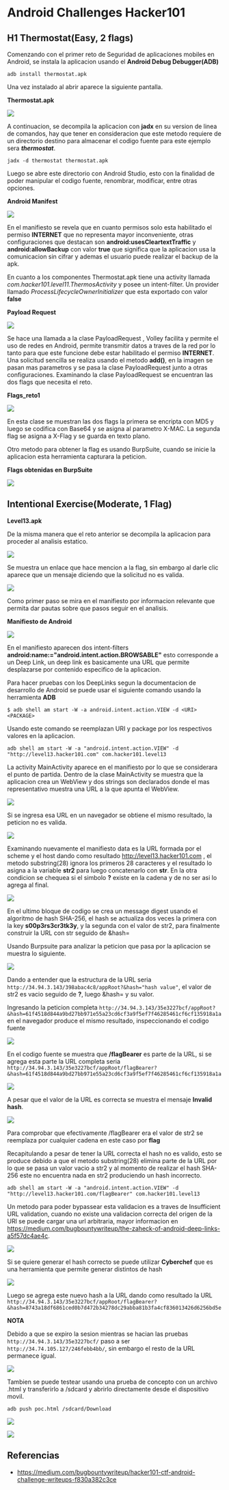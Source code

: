 # Android Challenges Hacker101

## H1 Thermostat(Easy, 2 flags)

Comenzando con el primer reto de Seguridad de aplicaciones mobiles en Android, se instala la aplicacion usando el **Android Debug Debugger(ADB)**

`adb install thermostat.apk`

Una vez instalado al abrir aparece la siguiente pantalla.

**Thermostat.apk**

![](/images/android/thermostat.png)

A continuacion, se decompila la aplicacion con **jadx** en su version de linea de comandos, hay que tener en consideracion que este metodo requiere de un directorio destino para almacenar el codigo fuente para este ejemplo sera ***thermostat***.

`jadx -d thermostat thermostat.apk `

Luego se abre este directorio con Android Studio, esto con la finalidad de poder manipular el codigo fuente, renombrar, modificar, entre otras opciones.

**Android Manifest**

![](/images/android/manifest.png)

En el manifiesto se revela que en cuanto permisos solo esta habilitado el permiso **INTERNET** que no representa mayor inconveniente, otras configuraciones que destacan son **android:usesCleartextTraffic** y **android:allowBackup** con valor **true** que significa que la aplicacion usa la comunicacion sin cifrar y ademas el usuario puede realizar el backup de la apk.

En cuanto a los componentes Thermostat.apk tiene una activity llamada *com.hacker101.level11.ThermosActivity* y posee un intent-filter. Un provider llamado *ProcessLifecycleOwnerInitializer* que esta exportado con valor **false**

**Payload Request**

![](/images/android/payloadrequest.png)

Se hace una llamada a la clase PayloadRequest , Volley facilita y permite el uso de redes en Android, permite transmitir datos a traves de la red por lo tanto para que este funcione debe estar habilitado el permiso **INTERNET**. Una solicitud sencilla se realiza usando el metodo **add()**, en la imagen se pasan mas parametros y se pasa la clase PayloadRequest junto a otras configuraciones. Examinando la clase PayloadRequest se encuentran las dos flags que necesita el reto.

**Flags_reto1**

![](/images/android/flags_reto1.png)

En esta clase se muestran las dos flags la primera se encripta con MD5 y luego se codifica con Base64 y se asigna al parametro X-MAC. La segunda flag se asigna a X-Flag y se guarda en texto plano.

Otro metodo para obtener la flag es usando BurpSuite, cuando se inicie la aplicacion esta herramienta capturara la peticion.

**Flags obtenidas en BurpSuite**

![](/images/android/burpsuitereto1.png)

## Intentional Exercise(Moderate, 1 Flag)

**Level13.apk**

De la misma manera que el reto anterior se decompila la aplicacion para proceder al analisis estatico.

![](/images/android/level13.png)

Se muestra un enlace que hace mencion a la flag, sin embargo al darle clic aparece que un mensaje diciendo que la solicitud no es valida.

![](/images/android/level132.png)

Como primer paso se mira en el manifiesto por informacion relevante que permita dar pautas sobre que pasos seguir en el analisis.

**Manifiesto de Android**

![](/images/android/manifest2.png)

En el manifiesto aparecen dos intent-filters **android:name:="android.intent.action.BROWSABLE"** esto corresponde a un Deep Link, un deep link es basicamente una URL que permite desplazarse por contenido especifico de la aplicacion.

Para hacer pruebas con los DeepLinks segun la documentacion de desarrollo de Android se puede usar el siguiente comando usando la herramienta **ADB**

`$ adb shell am start -W -a android.intent.action.VIEW -d <URI> <PACKAGE>`

Usando este comando se reemplazan URI y package por los respectivos valores en la aplicacion.

`adb shell am start -W -a "android.intent.action.VIEW" -d "http://level13.hacker101.com" com.hacker101.level13`

La activity MainActivity aparece en el manifiesto por lo que se considerara el punto de partida. Dentro de la clase MainActivity se muestra que la aplicacion crea un WebView y dos strings son declarados donde el mas representativo muestra una URL a la que apunta el WebView.

![](/images/android/level13mainactivity.png)

Si se ingresa esa URL en un navegador se obtiene el mismo resultado, la peticion no es valida.

![](/images/android/urlejecutada.png)

Examinando nuevamente el manifiesto data es la URL formada por el scheme y el host dando como resultado http://level13.hacker101.com , el metodo substring(28) ignora los primeros 28 caracteres y el resultado lo asigna a la variable **str2** para luego concatenarlo con **str**. En la otra condicion se chequea si el simbolo **?** existe en la cadena y de no ser asi lo agrega al final.

![](/images/android/mainactivity2.png)

En el ultimo bloque de codigo se crea un message digest usando el algoritmo de hash SHA-256, el hash se actualiza dos veces la primera con la key **s00p3rs3cr3tk3y**, y la segunda con el valor de str2, para finalmente construir la URL con str seguido de &hash=

Usando Burpsuite para analizar la peticion que pasa por la aplicacion se muestra lo siguiente.

![](/images/android/estructuraurl.png)

Dando a entender que la estructura de la URL seria `http://34.94.3.143/398abac4c8/appRoot?&hash="hash value"`, el valor de str2 es vacio seguido de **?**, luego &hash= y su valor.

Ingresando la peticion completa `http://34.94.3.143/35e3227bcf/appRoot?&hash=61f4518d844a9bd27bb971e55a23cd6cf3a9f5ef7f46285461cf6cf135918a1a` en el navegador produce el mismo resultado, inspeccionando el codigo fuente 

![](/images/android/codigofuente1.png)

En el codigo fuente se muestra que **/flagBearer** es parte de la URL, si se agrega esta parte la URL completa seria `http://34.94.3.143/35e3227bcf/appRoot/flagBearer?&hash=61f4518d844a9bd27bb971e55a23cd6cf3a9f5ef7f46285461cf6cf135918a1a`

![](/images/android/urlcorrecta.png)

A pesar que el valor de la URL es correcta se muestra el mensaje **Invalid hash**.

![](/images/android/urlincorrecta.png)

Para comprobar que efectivamente /flagBearer era el valor de str2 se reemplaza por cualquier cadena en este caso por **flag**

Recapitulando a pesar de tener la URL correcta el hash no es valido, esto se produce debido a que el metodo substring(28) elimina parte de la URL por lo que se pasa un valor vacio a str2 y al momento de realizar el hash SHA-256 este no encuentra nada en str2 produciendo un hash incorrecto.

`adb shell am start -W -a "android.intent.action.VIEW" -d "http://level13.hacker101.com/flagBearer" com.hacker101.level13`

Un metodo para poder bypassear esta validacion es a traves de Insufficient URL validation, cuando no existe una validacion correcta del origen de la URl se puede cargar una url arbitraria, mayor informacion en https://medium.com/bugbountywriteup/the-zaheck-of-android-deep-links-a5f57dc4ae4c. 


![](/images/android/flag_reto2.png)

Si se quiere generar el hash correcto se puede utilizar **Cyberchef** que es una herramienta que permite generar distintos de hash

![](/images/android/hashcorrecto.png)

Luego se agrega este nuevo hash a la URL dando como resultado la URL `http://34.94.3.143/35e3227bcf/appRoot/flagBearer?&hash=8743a18df6861ced0b7d472b34278dc29abba81b3fa4cf836013426d6256bd5e`

**NOTA**

Debido a que se expiro la sesion mientras se hacian las pruebas `http://34.94.3.143/35e3227bcf/` paso a ser `http://34.74.105.127/246febb4bb/`, sin embargo el resto de la URL permanece igual.

![](/images/android/flag_reto2_2.png)

Tambien se puede testear usando una prueba de concepto con un archivo .html y transferirlo a /sdcard y abrirlo directamente desde el dispositivo movil.

`adb push poc.html /sdcard/Download`

![](/images/android/poc1.png)












![](/images/android/bloque.png)






## Referencias

+ https://medium.com/bugbountywriteup/hacker101-ctf-android-challenge-writeups-f830a382c3ce



